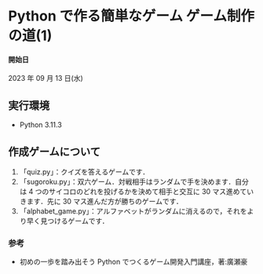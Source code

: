 # Python で作る簡単なゲーム ゲーム制作の道(1)

#### 開始日

2023 年 09 月 13 日(水)

## 実行環境

- Python 3.11.3

## 作成ゲームについて

1. 「quiz.py」：クイズを答えるゲームです．
2. 「sugoroku.py」：双六ゲーム．対戦相手はランダムで手を決めます．自分は 4 つのサイコロのどれを投げるかを決めて相手と交互に 30 マス進めていきます．先に 30 マス進んだ方が勝ちのゲームです．
3. 「alphabet_game.py」：アルファベットがランダムに消えるので，それをより早く見つけるゲームです．

### 参考

- 初めの一歩を踏み出そう Python でつくるゲーム開発入門講座，著:廣瀬豪
